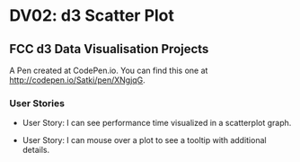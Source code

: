 # DV02: d3 Scatter Plot



## FCC d3 Data Visualisation Projects

A Pen created at CodePen.io. You can find this one at http://codepen.io/Satki/pen/XNgjqG.

 

### User Stories

- User Story: I can see performance time visualized in a scatterplot graph.

- User Story: I can mouse over a plot to see a tooltip with additional details.